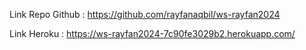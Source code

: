 Link Repo Github : https://github.com/rayfanaqbil/ws-rayfan2024

Link Heroku : https://ws-rayfan2024-7c90fe3029b2.herokuapp.com/
